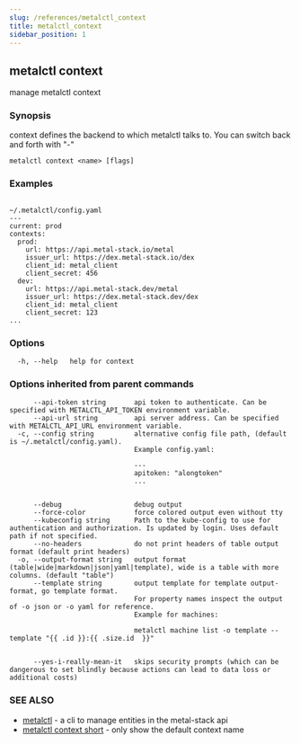 ```yaml
---
slug: /references/metalctl_context
title: metalctl_context
sidebar_position: 1
---
```


## metalctl context

manage metalctl context

### Synopsis

context defines the backend to which metalctl talks to. You can switch back and forth with "-"

```
metalctl context <name> [flags]
```

### Examples

```

~/.metalctl/config.yaml
---
current: prod
contexts:
  prod:
    url: https://api.metal-stack.io/metal
    issuer_url: https://dex.metal-stack.io/dex
    client_id: metal_client
    client_secret: 456
  dev:
    url: https://api.metal-stack.dev/metal
    issuer_url: https://dex.metal-stack.dev/dex
    client_id: metal_client
    client_secret: 123
...

```

### Options

```
  -h, --help   help for context
```

### Options inherited from parent commands

```
      --api-token string       api token to authenticate. Can be specified with METALCTL_API_TOKEN environment variable.
      --api-url string         api server address. Can be specified with METALCTL_API_URL environment variable.
  -c, --config string          alternative config file path, (default is ~/.metalctl/config.yaml).
                               Example config.yaml:
                               
                               ---
                               apitoken: "alongtoken"
                               ...
                               
                               
      --debug                  debug output
      --force-color            force colored output even without tty
      --kubeconfig string      Path to the kube-config to use for authentication and authorization. Is updated by login. Uses default path if not specified.
      --no-headers             do not print headers of table output format (default print headers)
  -o, --output-format string   output format (table|wide|markdown|json|yaml|template), wide is a table with more columns. (default "table")
      --template string        output template for template output-format, go template format.
                               For property names inspect the output of -o json or -o yaml for reference.
                               Example for machines:
                               
                               metalctl machine list -o template --template "{{ .id }}:{{ .size.id  }}"
                               
                               
      --yes-i-really-mean-it   skips security prompts (which can be dangerous to set blindly because actions can lead to data loss or additional costs)
```

### SEE ALSO

* [metalctl](./metalctl.md)	 - a cli to manage entities in the metal-stack api
* [metalctl context short](./metalctl_context_short.md)	 - only show the default context name

